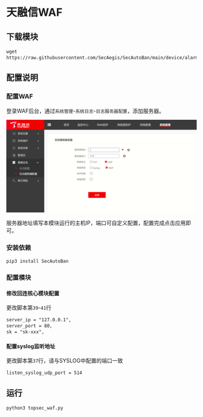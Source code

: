 # 天融信WAF

## 下载模块

```
wget https://raw.githubusercontent.com/SecAegis/SecAutoBan/main/device/alarm/topsec_waf/topsec_waf.py
```

## 配置说明

### 配置WAF

登录WAF后台，通过`系统管理`-`系统日志`-`日志服务器配置`，添加服务器。

![](./img/1.png)

服务器地址填写本模块运行的主机IP，端口可自定义配置，配置完成点击应用即可。

### 安装依赖

```
pip3 install SecAutoBan
```

### 配置模块

#### 修改回连核心模块配置

更改脚本第`39`-`41`行

```
server_ip = "127.0.0.1",
server_port = 80,
sk = "sk-xxx",
```

#### 配置syslog监听地址

更改脚本第`37`行，请与SYSLOG中配置的端口一致

```
listen_syslog_udp_port = 514
```

## 运行

```shell
python3 topsec_waf.py
```


